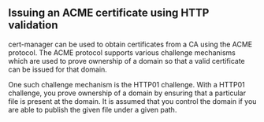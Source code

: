 ## Issuing an ACME certificate using HTTP validation
cert-manager can be used to obtain certificates from a CA using the ACME protocol. The ACME protocol supports various challenge mechanisms which are used to prove ownership of a domain so that a valid certificate can be issued for that domain.

One such challenge mechanism is the HTTP01 challenge. With a HTTP01 challenge, you prove ownership of a domain by ensuring that a particular file is present at the domain. It is assumed that you control the domain if you are able to publish the given file under a given path.